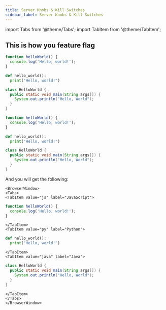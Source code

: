```yaml
---
title: Server Knobs & Kill Switches
sidebar_label: Server Knobs & Kill Switches
---
```

import Tabs from '@theme/Tabs';
import TabItem from '@theme/TabItem';

## This is how you feature flag



<Tabs>
<TabItem value="js" label="JavaScript">

```js
function helloWorld() {
  console.log('Hello, world!');
}
```

</TabItem>
<TabItem value="py" label="Python">

```py
def hello_world():
  print("Hello, world!")
```

</TabItem>
<TabItem value="java" label="Java">

```java
class HelloWorld {
  public static void main(String args[]) {
    System.out.println("Hello, World");
  }
}
```

</TabItem>
</Tabs>



<Tabs>
<TabItem value="js" label="JavaScript">

```js
function helloWorld() {
  console.log('Hello, world!');
}
```

</TabItem>
<TabItem value="py" label="Python">

```py
def hello_world():
  print("Hello, world!")
```

</TabItem>
<TabItem value="java" label="Java">

```java
class HelloWorld {
  public static void main(String args[]) {
    System.out.println("Hello, World");
  }
}
```

</TabItem>
</Tabs>



And you will get the following:

```mdx-code-block
<BrowserWindow>
<Tabs>
<TabItem value="js" label="JavaScript">
```

```js
function helloWorld() {
  console.log('Hello, world!');
}
```

```mdx-code-block
</TabItem>
<TabItem value="py" label="Python">
```

```py
def hello_world():
  print("Hello, world!")
```

```mdx-code-block
</TabItem>
<TabItem value="java" label="Java">
```

```java
class HelloWorld {
  public static void main(String args[]) {
    System.out.println("Hello, World");
  }
}
```

```mdx-code-block
</TabItem>
</Tabs>
</BrowserWindow>
```
